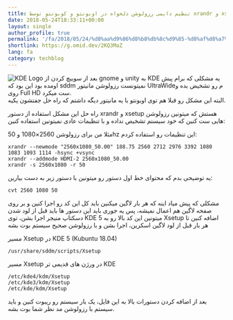 ```yaml
---
title: تنظیم دایمی رزولوشن دلخواه در اوبونتو و کوبونتو توسط xrandr و xsetup
date: 2018-05-24T18:33:11+00:00
layout: single
author_profile: true
permalink: '/fa/2018/05/24/%d8%aa%d9%86%d8%b8%db%8c%d9%85-%d8%af%d8%a7%db%8c%d9%85%db%8c-%d8%b1%d8%b2%d9%88%d9%84%d9%88%d8%b4%d9%86-%d8%af%d9%84%d8%ae%d9%88%d8%a7%d9%87-%d8%af%d8%b1-%d8%a7%d9%88%d8%a8%d9%88%d9%86%d8%aa%d9%88/'
shortlink: https://g.omid.dev/2KQ3MaZ
lang: fa
category: techblog
---
```

![KDE Logo](/images/2018/05/KDE_Logo_Official_Lineart_Detailed.svg_-150x150.png) بعد از سوییچ کردن از gnome و unity به KDE یه مشکلی که برام پیش اومده بود این بود که sddm نمیتونست رزولوشن مانیتور UltraWideم رو تشخیض بده و روی Full HD ست میکرد.  
البته این مشکل رو قبلا هم توی اوبونتو با یه مانیتور دیگه داشتم که راه حل جفتشون یکیه.

راه حل این مشکل استفاده از دستور xrandr و xsetup هستش که میتونین رزولوشن هایی ست کنین که خود سیستم تشخیص نداده و با تنظیمات عادی نمیتونین استفاده کنین:

مثلا من برای رزولوشن 2560×1080 و 50hz این تنظیمات رو استفاده کردم:

```shell
xrandr --newmode "2560x1080_50.00" 188.75 2560 2712 2976 3392 1080 1083 1093 1114 -hsync +vsync
xrandr --addmode HDMI-2 2560x1080_50.00
xrandr -s 2560x1080 -r 50
```

یه توضیحی بدم که محتوای خط اول دستور رو میتونین با دستور زیر به دست بیارین:

`cvt 2560 1080 50`

مشکلی که پیش میاد اینه که هر بار لاگین میکنین باید کل این کد رو اجرا کنین و بر روی صفحه لاگین هم اعمال نمیشه، پس یه جوری باید این دستور ها باید قبل از لود شدن دسکتاپ منیجر اجرا بشن، توی KDE 5 میتونین این کد بالا رو به Xsetup اضافه کنین تا هر بار قبل از لود لاگین اسکرین، اجرا بشن و با رزولوشن صحیح سیستم بوت بشه

مسیر Xsetup در KDE 5 (Kubuntu 18.04)

`/usr/share/sddm/scripts/Xsetup`

مسیر Xsetup در ورژن های قدیمی تر KDE

```shell
/etc/kde4/kdm/Xsetup
/etc/kde3/kdm/Xsetup
/etc/kde/kdm/Xsetup
```

بعد از اضافه کردن دستورات بالا به این فایل، یک بار سیستم رو ریبوت کنین و باید سیستم با رزولوشن مد نظر شما بوت بشه.
